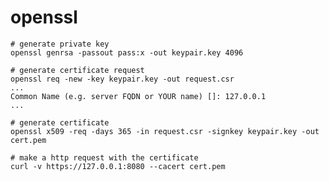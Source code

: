 # openssl

    # generate private key
    openssl genrsa -passout pass:x -out keypair.key 4096
    
    # generate certificate request
    openssl req -new -key keypair.key -out request.csr
    ...
    Common Name (e.g. server FQDN or YOUR name) []: 127.0.0.1
    ...

    # generate certificate
    openssl x509 -req -days 365 -in request.csr -signkey keypair.key -out cert.pem

    # make a http request with the certificate
    curl -v https://127.0.0.1:8080 --cacert cert.pem
